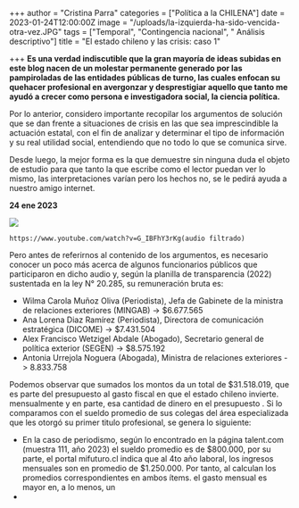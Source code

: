 +++
author = "Cristina Parra"
categories = ["Política a la CHILENA"]
date = 2023-01-24T12:00:00Z
image = "/uploads/la-izquierda-ha-sido-vencida-otra-vez.JPG"
tags = ["Temporal", "Contingencia nacional", " Análisis descriptivo"]
title = "El estado chileno y las crisis: caso 1"

+++
**Es una verdad indiscutible que la gran mayoría de ideas subidas en este blog nacen de un molestar permanente generado por las pampiroladas de las entidades públicas de turno, las cuales enfocan su quehacer profesional en avergonzar y desprestigiar aquello que tanto me ayudó a crecer como persona e investigadora social, la ciencia política.**

Por lo anterior, considero importante recopilar los argumentos de solución que se dan frente a situaciones de crisis en las que sea imprescindible la actuación estatal, con el fin de analizar y determinar el tipo de información y su real utilidad social, entendiendo que no todo lo que se comunica sirve.

Desde luego, la mejor forma es la que demuestre sin ninguna duda el objeto de estudio para que tanto la que escribe como el lector puedan ver lo mismo, las interpretaciones varían pero los hechos no, se le pedirá ayuda a nuestro amigo internet.

**24 ene 2023**

![](/uploads/noticia-caso-1-pach.JPG)

    https://www.youtube.com/watch?v=G_IBFhY3rKg(audio filtrado)

Pero antes de referirnos al contenido de los argumentos, es necesario conocer un poco más acerca de algunos funcionarios públicos que participaron en dicho audio y, según la planilla de transparencia (2022) sustentada en la ley N° 20.285, su remuneración bruta es:

* Wilma Carola Muñoz Oliva (Periodista), Jefa de Gabinete de la ministra de relaciones exteriores (MINGAB) -> $6.677.565
* Ana Lorena Diaz Ramírez (Periodista), Directora de comunicación estratégica (DICOME) -> $7.431.504
* Alex Francisco Wetzigel Abdale (Abogado), Secretario general de política exterior (SEGEN) -> $8.575.192
* Antonia Urrejola Noguera (Abogada), Ministra de relaciones exteriores -> 8.833.758

Podemos observar que sumados los montos da un total de $31.518.019, que es parte del presupuesto al gasto fiscal en que el estado chileno invierte. mensualmente y en parte, esa cantidad de dinero en el presupuesto . Si lo comparamos con el sueldo promedio de sus colegas del área especializada que les otorgó su primer titulo profesional, se genera lo siguiente:

* En la caso de periodismo, según lo encontrado en la página talent.com (muestra 111, año 2023) el sueldo promedio es de $800.000, por su parte, el portal mifuturo.cl indica que al 4to año laboral, los ingresos mensuales son en promedio de $1.250.000. Por tanto, al calculan los promedios correspondientes en ambos ítems. el gasto mensual es mayor en, a lo menos, un
* 